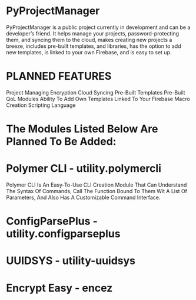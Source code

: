 # PyProjectManager
PyProjectManager is a public project currently in development and can be a developer’s friend. It helps manage your projects, password-protecting them, and syncing them to the cloud, makes creating new projects a breeze, includes pre-built templates, and libraries, has the option to add new templates, is linked to your own Firebase, and is easy to set up.

# PLANNED FEATURES
Project Managing
Encryption
Cloud Syncing
Pre-Built Templates
Pre-Built QoL Modules
Ability To Add Own Templates
Linked To Your Firebase
Macro Creation Scripting Language



# The Modules Listed Below Are Planned To Be Added:

# Polymer CLI - utility.polymercli

Polymer CLI Is An Easy-To-Use CLI Creation Module That Can Understand The Syntax Of Commands, Call The Function Bound To Them Wit A List Of Parameters, And Also Has A Customizable Command Interface.

# ConfigParsePlus - utility.configparseplus
# UUIDSYS - utility-uuidsys
# Encrypt Easy - encez
